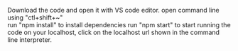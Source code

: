 Download the code and open it with VS code editor. open command line using "ctl+shift+~"  
run "npm install" to install dependencies
run "npm start" to start running the code on your localhost, click on the localhost url shown in the command line interpreter.
